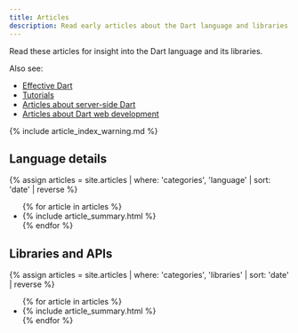 ```yaml
---
title: Articles
description: Read early articles about the Dart language and libraries.
---
```


Read these articles for insight into the Dart language and its libraries.

Also see:

* [Effective Dart](/guides/language/effective-dart)
* [Tutorials](/tutorials)
* [Articles about server-side Dart](/articles/server)
* [Articles about Dart web development]({{site.webdev}}/articles)

{% include article_index_warning.md %}

<div class="break-80">
  <h2>Language details</h2>
  {% assign articles = site.articles | where: 'categories', 'language' | sort: 'date' | reverse %}
  <ul class="nav-list">
    {% for article in articles %}
      <li>{% include article_summary.html %}</li>
    {% endfor %}
  </ul>
</div>

<div class="break-80">
  <h2>Libraries and APIs</h2>
  {% assign articles = site.articles | where: 'categories', 'libraries' | sort: 'date' | reverse %}
  <ul class="nav-list">
    {% for article in articles %}
      <li>{% include article_summary.html %}</li>
    {% endfor %}
  </ul>
</div>
